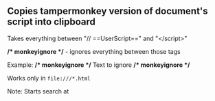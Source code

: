 ## Copies tampermonkey version of document's script into clipboard

Takes everything between "// ==UserScript==" and "<\/script>" 

__/* monkeyignore */__ - ignores everything between those tags

Example: __/* monkeyignore */__ Text to ignore __/* monkeyignore */__

Works only in `file:///*.html`

Note: Starts search at <html>
